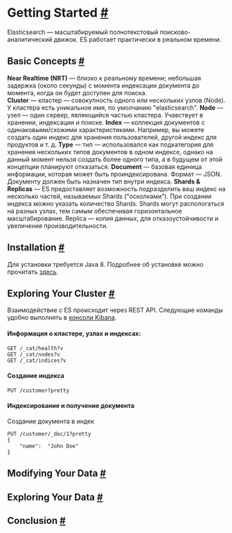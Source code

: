 # Getting Started [#](https://www.elastic.co/guide/en/elasticsearch/reference/current/getting-started.html#getting-started)
Elasticsearch — масштабируемый полнотекстовый поисково-аналитический движок. ES работает практически в реальном времени. 
## Basic Concepts  [#](https://www.elastic.co/guide/en/elasticsearch/reference/current/_basic_concepts.html#_basic_concepts)
**Near Realtime (NRT)** — близко к реальному времени; небольшая задержка (около секунды) с момента индексации документа до момента, когда он будет доступен для поиска.  
**Cluster** — кластер — совокупность одного или нескольких узлов (Node). У кластера есть уникальное имя, по умолчанию "elasticsearch".
**Node** — узел — один сервер, являющийся частью кластера. Учавствует в хранении, индексации и поиске.
**Index** — коллекция документов с одинаковыми/схожими характеристиками. Например, вы можете создать один индекс для хранения пользователей, другой индекс для продуктов и т. д.
**Type** — тип — использовался как подкатегория для хранения нескольких типов документов в одном индексе, однако на данный момент нельзя создать более одного типа, а в будущем от этой концепции планируют отказаться. 
**Document** — базовая единица информации, которая может быть проиндексирована. Формат — JSON. Документу должен быть назначен тип внутри индекса. 
**Shards & Replicas** — ES предоставляет возможность подразделить ваш индекс на несколько частей, называемых Shards ("осколками"). При создании индекса можно указать количество Shards. Shards могут распологаться на разных узлах, тем самым обеспечивая горизонтальное масштабирование. Replica — копия данных, для отказоустойчивости и увеличения производительности. 
## Installation [#](https://www.elastic.co/guide/en/elasticsearch/reference/current/_installation.html#_installation)
Для установки требуется Java 8. Подробнее об установке можно прочитать [здесь](https://www.elastic.co/guide/en/elasticsearch/reference/current/_installation.html).
## Exploring Your Cluster [#](https://www.elastic.co/guide/en/elasticsearch/reference/current/_installation.html#_installation)
Взаимодействие с ES происходит через REST API. Следующие команды удобно выполнять в [консоли Kibana](https://www.elastic.co/guide/en/kibana/6.2/console-kibana.html). 

#### Информация о кластере, узлах и индексах:
    GET /_cat/health?v
    GET /_cat/nodes?v
    GET /_cat/indices?v
#### Создание индекса 

    PUT /customer?pretty
#### Индексирование и получение документа
Создание документа в индек

    PUT /customer/_doc/1?pretty 
    {  
        "name":  "John Doe"  
    }

 
## Modifying Your Data [#](https://www.elastic.co/guide/en/elasticsearch/reference/current/_modifying_your_data.html#_modifying_your_data)
## Exploring Your Data [#](https://www.elastic.co/guide/en/elasticsearch/reference/current/_exploring_your_data.html#_exploring_your_data)
## Conclusion [#](https://www.elastic.co/guide/en/elasticsearch/reference/current/_conclusion.html#_conclusion)
<!--stackedit_data:
eyJoaXN0b3J5IjpbMTgxMzAxNzE0MSwxNDE3NzA4NzM1LDEzNz
g0MjExMV19
-->